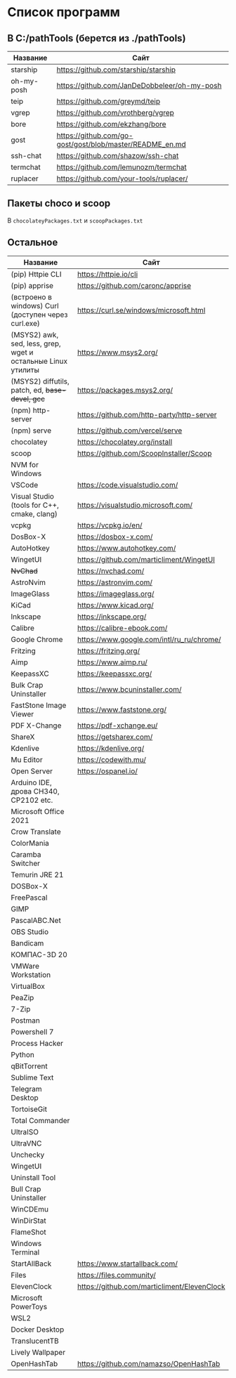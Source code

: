 # Список программ

## В C:/pathTools (берется из ./pathTools)

| Название   | Сайт                                                       |
| ---------- | ---------------------------------------------------------- |
| starship   | <https://github.com/starship/starship>                     |
| oh-my-posh | <https://github.com/JanDeDobbeleer/oh-my-posh>             |
| teip       | <https://github.com/greymd/teip>                           |
| vgrep      | <https://github.com/vrothberg/vgrep>                       |
| bore       | <https://github.com/ekzhang/bore>                          |
| gost       | <https://github.com/go-gost/gost/blob/master/README_en.md> |
| ssh-chat   | <https://github.com/shazow/ssh-chat>                       |
| termchat   | <https://github.com/lemunozm/termchat>                     |
| ruplacer   | <https://github.com/your-tools/ruplacer/>                  |

## Пакеты choco и scoop

В `chocolateyPackages.txt` и `scoopPackages.txt`

## Остальное

| Название                                                     | Сайт                                          |
| ------------------------------------------------------------ | --------------------------------------------- |
| (pip) Httpie CLI                                             | <https://httpie.io/cli>                       |
| (pip) apprise                                                | <https://github.com/caronc/apprise>           |
| (встроено в windows) Curl (доступен через curl.exe)          | <https://curl.se/windows/microsoft.html>      |
| (MSYS2) awk, sed, less, grep, wget и остальные Linux утилиты | <https://www.msys2.org/>                      |
| (MSYS2) diffutils, patch, ed, ~~base-devel, gcc~~            | <https://packages.msys2.org/>                 |
| (npm) http-server                                            | <https://github.com/http-party/http-server>   |
| (npm) serve                                                  | <https://github.com/vercel/serve>             |
| chocolatey                                                   | <https://chocolatey.org/install>              |
| scoop                                                        | <https://github.com/ScoopInstaller/Scoop>     |
| NVM for Windows                                              |                                               |
| VSCode                                                       | <https://code.visualstudio.com/>              |
| Visual Studio (tools for C++, cmake, clang)                  | <https://visualstudio.microsoft.com/>         |
| vcpkg                                                        | <https://vcpkg.io/en/>                        |
| DosBox-X                                                     | <https://dosbox-x.com/>                       |
| AutoHotkey                                                   | <https://www.autohotkey.com/>                 |
| WingetUI                                                     | <https://github.com/marticliment/WingetUI>    |
| ~~NvChad~~                                                   | <https://nvchad.com/>                         |
| AstroNvim                                                    | <https://astronvim.com/>                      |
| ImageGlass                                                   | <https://imageglass.org/>                     |
| KiCad                                                        | <https://www.kicad.org/>                      |
| Inkscape                                                     | <https://inkscape.org/>                       |
| Calibre                                                      | <https://calibre-ebook.com/>                  |
| Google Chrome                                                | <https://www.google.com/intl/ru_ru/chrome/>   |
| Fritzing                                                     | <https://fritzing.org/>                       |
| Aimp                                                         | <https://www.aimp.ru/>                        |
| KeepassXC                                                    | <https://keepassxc.org/>                      |
| Bulk Crap Uninstaller                                        | <https://www.bcuninstaller.com/>              |
| FastStone Image Viewer                                       | <https://www.faststone.org/>                  |
| PDF X-Change                                                 | <https://pdf-xchange.eu/>                     |
| ShareX                                                       | <https://getsharex.com/>                      |
| Kdenlive                                                     | <https://kdenlive.org/>                       |
| Mu Editor                                                    | <https://codewith.mu/>                        |
| Open Server                                                  | <https://ospanel.io/>                         |
| Arduino IDE, дрова CH340, CP2102 etc.                        |                                               |
| Microsoft Office 2021                                        |                                               |
| Crow Translate                                               |                                               |
| ColorMania                                                   |                                               |
| Caramba Switcher                                             |                                               |
| Temurin JRE 21                                               |                                               |
| DOSBox-X                                                     |                                               |
| FreePascal                                                   |                                               |
| GIMP                                                         |                                               |
| PascalABC.Net                                                |                                               |
| OBS Studio                                                   |                                               |
| Bandicam                                                     |                                               |
| КОМПАС-3D 20                                                 |                                               |
| VMWare Workstation                                           |                                               |
| VirtualBox                                                   |                                               |
| PeaZip                                                       |                                               |
| 7-Zip                                                        |                                               |
| Postman                                                      |                                               |
| Powershell 7                                                 |                                               |
| Process Hacker                                               |                                               |
| Python                                                       |                                               |
| qBitTorrent                                                  |                                               |
| Sublime Text                                                 |                                               |
| Telegram Desktop                                             |                                               |
| TortoiseGit                                                  |                                               |
| Total Commander                                              |                                               |
| UltraISO                                                     |                                               |
| UltraVNC                                                     |                                               |
| Unchecky                                                     |                                               |
| WingetUI                                                     |                                               |
| Uninstall Tool                                               |                                               |
| Bull Crap Uninstaller                                        |                                               |
| WinCDEmu                                                     |                                               |
| WinDirStat                                                   |                                               |
| FlameShot                                                    |                                               |
| Windows Terminal                                             |                                               |
| StartAllBack                                                 | <https://www.startallback.com/>               |
| Files                                                        | <https://files.community/>                    |
| ElevenClock                                                  | <https://github.com/marticliment/ElevenClock> |
| Microsoft PowerToys                                          |                                               |
| WSL2                                                         |                                               |
| Docker Desktop                                               |                                               |
| TranslucentTB                                                |                                               |
| Lively Wallpaper                                             |                                               |
| OpenHashTab                                                  | <https://github.com/namazso/OpenHashTab>      |
